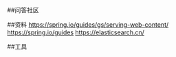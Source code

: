 ##问答社区

##资料
https://spring.io/guides/gs/serving-web-content/
https://spring.io/guides
https://elasticsearch.cn/


##工具
